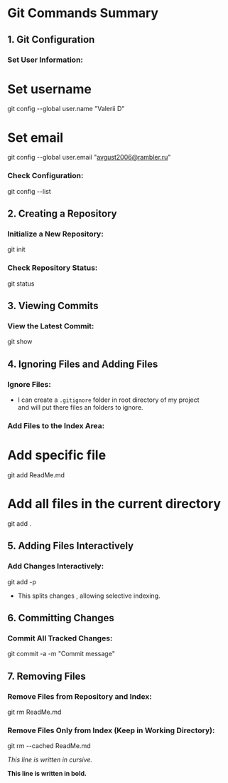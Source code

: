 # Git Commands Summary

## 1. Git Configuration

### Set User Information:

# Set username
git config --global user.name "Valerii D"

# Set email
git config --global user.email "avgust2006@rambler.ru"


### Check Configuration:

git config --list




## 2. Creating a Repository

### Initialize a New Repository:

git init


### Check Repository Status:

git status




## 3. Viewing Commits



### View the Latest Commit:

git show




## 4. Ignoring Files and Adding Files

### Ignore Files:
-  I can create a `.gitignore` folder in root directory of my project   
    and will put there files an folders to ignore.

 


### Add Files to the Index Area:

# Add specific file
git add ReadMe.md

# Add all files in the current directory
git add .




## 5. Adding Files Interactively

### Add Changes Interactively:

git add -p

- This splits changes , allowing selective indexing.



## 6. Committing Changes

### Commit All Tracked Changes:

git commit -a -m "Commit message"


 




## 7. Removing Files

### Remove Files from Repository and Index:

git rm ReadMe.md


### Remove Files Only from Index (Keep in Working Directory):

git rm --cached ReadMe.md




*This line is written in cursive.*

**This line is written in bold.**



 

